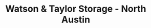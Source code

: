 ---
title: "Watson & Taylor Storage - North Austin"
url: /austin/watson-and-taylor-storage-north-austin/
shop: storage rental
---